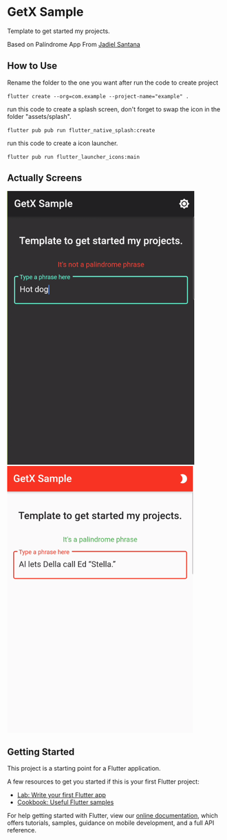 # GetX Sample

Template to get started my projects.

Based on Palíndrome App From [Jadiel Santana](https://github.com/Jadiel-Santana/palindromo_app)

## How to Use

Rename the folder to the one you want after run the code to create project

``
flutter create --org=com.example --project-name="example" .
``

run this code to create a splash screen, don't forget to swap the icon in the folder "assets/splash".

``
flutter pub pub run flutter_native_splash:create
``

run this code to create a icon launcher.

``
flutter pub run flutter_launcher_icons:main
``

## Actually Screens

![1](https://raw.githubusercontent.com/robertobarrosx/GetX_Sample/master/example/assets//Screnshots/screen1.png)
![2](https://raw.githubusercontent.com/robertobarrosx/GetX_Sample/master/example/assets/Screnshots/screen2.png)

## Getting Started

This project is a starting point for a Flutter application.

A few resources to get you started if this is your first Flutter project:

- [Lab: Write your first Flutter app](https://flutter.dev/docs/get-started/codelab)
- [Cookbook: Useful Flutter samples](https://flutter.dev/docs/cookbook)

For help getting started with Flutter, view our
[online documentation](https://flutter.dev/docs), which offers tutorials,
samples, guidance on mobile development, and a full API reference.
